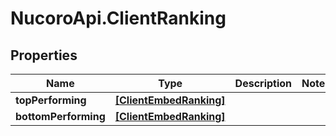 # NucoroApi.ClientRanking

## Properties

Name | Type | Description | Notes
------------ | ------------- | ------------- | -------------
**topPerforming** | [**[ClientEmbedRanking]**](ClientEmbedRanking.md) |  | 
**bottomPerforming** | [**[ClientEmbedRanking]**](ClientEmbedRanking.md) |  | 


